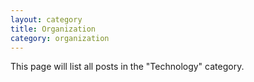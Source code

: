 ```yaml
---
layout: category
title: Organization
category: organization
---
```


This page will list all posts in the "Technology" category.